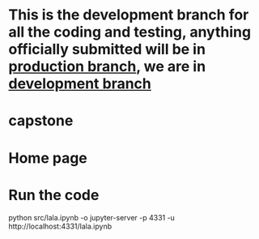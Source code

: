 # This is the development branch for all the coding and testing, anything officially submitted will be in [production branch](https://github.com/Kamikamer/capstone/tree/main), we are in [development branch](https://github.com/Kamikamer/capstone/tree/development)
# capstone

# Home page


# Run the code
python src/lala.ipynb -o jupyter-server -p 4331 -u http://localhost:4331/lala.ipynb
